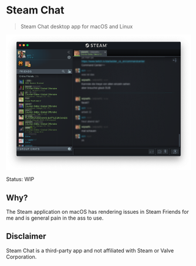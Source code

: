 # Steam Chat

> Steam Chat desktop app for macOS and Linux

![Steam Chat Screenshot](media/screenshot.png)

Status: WIP

## Why?

The Steam application on macOS has rendering issues in Steam Friends for me and is general pain in the ass to use.

## Disclaimer

Steam Chat is a third-party app and not affiliated with Steam or Valve Corporation.
